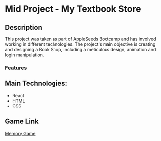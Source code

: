 # Mid Project - My Textbook Store

## Description

This project was taken as part of AppleSeeds Bootcamp and has involved working in different technologies.
The project's main objective is creating and designing a Book Shop, including a meticulous design, animation and login manipulation.

### Features

<!-- - Timer setting
- Keeping track of wrong and correct answers
- scroring method
- fixing a pause between flipping a pair of cards
- Multiple Game theme options
- Different game levels
- 2 players options
- Score board
- Sounds -->

## Main Technologies:

- React
- HTML
- CSS

## Game Link

[Memory Game](https://memory-game-kts.netlify.app/)
